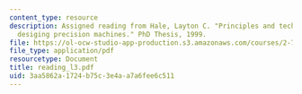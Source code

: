```yaml
---
content_type: resource
description: Assigned reading from Hale, Layton C. "Principles and techniques for
  desiging precision machines." PhD Thesis, 1999.
file: https://ol-ocw-studio-app-production.s3.amazonaws.com/courses/2-76-multi-scale-system-design-fall-2004/3aa5862a1724b75c3e4aa7a6fee6c511_reading_l3.pdf
file_type: application/pdf
resourcetype: Document
title: reading_l3.pdf
uid: 3aa5862a-1724-b75c-3e4a-a7a6fee6c511
---
```

